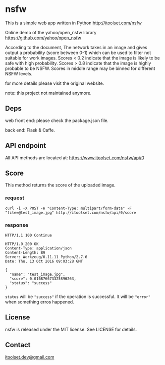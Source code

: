# nsfw
This is a simple web app written in Python http://itoolset.com/nsfw

Online demo of the yahoo/open_nsfw library https://github.com/yahoo/open_nsfw

According to the document, The network takes in an image and gives output a probability (score between 0-1) which can be used to filter not suitable for work images. Scores < 0.2 indicate that the image is likely to be safe with high probability. Scores > 0.8 indicate that the image is highly probable to be NSFW. Scores in middle range may be binned for different NSFW levels.

for more details please visit the original website.

note: this project not maintained anymore.

## Deps
web front end: please check the package.json file.

back end: Flask & Caffe.

## API endpoint
All API methods are located at: https://www.itoolset.com/nsfw/api/0

## Score
This method returns the score of the uploaded image.

### request
`curl -i -X POST -H "Content-Type: multipart/form-data" -F "file=@test_image.jpg" http://itoolset.com/nsfw/api/0/score`

### response
```
HTTP/1.1 100 Continue

HTTP/1.0 200 OK
Content-Type: application/json
Content-Length: 89
Server: Werkzeug/0.11.11 Python/2.7.6
Date: Thu, 13 Oct 2016 09:03:28 GMT

{
  "name": "test_image.jpg",
  "score": 0.016876673325896263,
  "status": "success"
}
```

`status` will be `"success"` if the operation is successful. It will be `"error"` when something erros happened.

## License
nsfw is released under the MIT license. See LICENSE for details.

## Contact
itoolset.dev@gmail.com